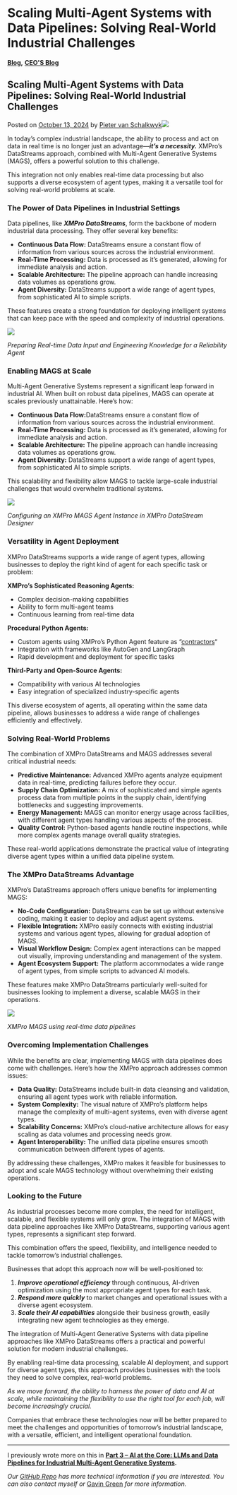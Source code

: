 # Scaling Multi-Agent Systems with Data Pipelines: Solving Real-World Industrial Challenges

[**Blog**](https://xmpro.com/category/blog/)**,** [**CEO'S Blog**](https://xmpro.com/category/blog/pieter-blog/)

## Scaling Multi-Agent Systems with Data Pipelines: Solving Real-World Industrial Challenges

Posted on [October 13, 2024](https://xmpro.com/scaling-multi-agent-systems-with-data-pipelines-solving-real-world-industrial-challenges/) by [Pieter van Schalkwyk](https://xmpro.com/author/pietervs/)![](https://xmpro.com/wp-content/uploads/2024/10/1728715862792-1024x576.png)

In today’s complex industrial landscape, the ability to process and act on data in real time is no longer just an advantage—_**it’s a necessity.**_ XMPro’s DataStreams approach, combined with Multi-Agent Generative Systems (MAGS), offers a powerful solution to this challenge.

This integration not only enables real-time data processing but also supports a diverse ecosystem of agent types, making it a versatile tool for solving real-world problems at scale.

### The Power of Data Pipelines in Industrial Settings <a href="#ember3712" id="ember3712"></a>

Data pipelines, like _**XMPro DataStreams**_, form the backbone of modern industrial data processing. They offer several key benefits:

* **Continuous Data Flow:** DataStreams ensure a constant flow of information from various sources across the industrial environment.
* **Real-Time Processing:** Data is processed as it’s generated, allowing for immediate analysis and action.
* **Scalable Architecture:** The pipeline approach can handle increasing data volumes as operations grow.
* **Agent Diversity:** DataStreams support a wide range of agent types, from sophisticated AI to simple scripts.

These features create a strong foundation for deploying intelligent systems that can keep pace with the speed and complexity of industrial operations.

![](https://xmpro.com/wp-content/uploads/2024/10/1728715168327.png)

_Preparing Real-time Data Input and Engineering Knowledge for a Reliability Agent_

### Enabling MAGS at Scale <a href="#ember3718" id="ember3718"></a>

Multi-Agent Generative Systems represent a significant leap forward in industrial AI. When built on robust data pipelines, MAGS can operate at scales previously unattainable. Here’s how:

* **Continuous Data Flow:**&#x44;ataStreams ensure a constant flow of information from various sources across the industrial environment.
* **Real-Time Processing:** Data is processed as it’s generated, allowing for immediate analysis and action.
* **Scalable Architecture:** The pipeline approach can handle increasing data volumes as operations grow.
* **Agent Diversity:** DataStreams support a wide range of agent types, from sophisticated AI to simple scripts.

This scalability and flexibility allow MAGS to tackle large-scale industrial challenges that would overwhelm traditional systems.

![](https://xmpro.com/wp-content/uploads/2024/10/1728714965362-1536x803.png)

_Configuring an XMPro MAGS Agent Instance in XMPro DataStream Designer_

### Versatility in Agent Deployment <a href="#ember3724" id="ember3724"></a>

XMPro DataStreams supports a wide range of agent types, allowing businesses to deploy the right kind of agent for each specific task or problem:

**XMPro’s Sophisticated Reasoning Agents:**

* Complex decision-making capabilities
* Ability to form multi-agent teams
* Continuous learning from real-time data

**Procedural Python Agents:**

* Custom agents using XMPro’s Python Agent feature as “[contractors](https://www.linkedin.com/pulse/comparison-xmpro-mags-leading-ai-frameworks-complex-van-schalkwyk-lhh2c)“
* Integration with frameworks like AutoGen and LangGraph
* Rapid development and deployment for specific tasks

**Third-Party and Open-Source Agents:**

* Compatibility with various AI technologies
* Easy integration of specialized industry-specific agents

This diverse ecosystem of agents, all operating within the same data pipeline, allows businesses to address a wide range of challenges efficiently and effectively.

### Solving Real-World Problems <a href="#ember3733" id="ember3733"></a>

The combination of XMPro DataStreams and MAGS addresses several critical industrial needs:

* **Predictive Maintenance:** Advanced XMPro agents analyze equipment data in real-time, predicting failures before they occur.
* **Supply Chain Optimization:** A mix of sophisticated and simple agents process data from multiple points in the supply chain, identifying bottlenecks and suggesting improvements.
* **Energy Management:** MAGS can monitor energy usage across facilities, with different agent types handling various aspects of the process.
* **Quality Control:** Python-based agents handle routine inspections, while more complex agents manage overall quality strategies.

These real-world applications demonstrate the practical value of integrating diverse agent types within a unified data pipeline system.

### The XMPro DataStreams Advantage <a href="#ember3737" id="ember3737"></a>

XMPro’s DataStreams approach offers unique benefits for implementing MAGS:

* **No-Code Configuration:** DataStreams can be set up without extensive coding, making it easier to deploy and adjust agent systems.
* **Flexible Integration:** XMPro easily connects with existing industrial systems and various agent types, allowing for gradual adoption of MAGS.
* **Visual Workflow Design:** Complex agent interactions can be mapped out visually, improving understanding and management of the system.
* **Agent Ecosystem Support:** The platform accommodates a wide range of agent types, from simple scripts to advanced AI models.

These features make XMPro DataStreams particularly well-suited for businesses looking to implement a diverse, scalable MAGS in their operations.

![](https://xmpro.com/wp-content/uploads/2024/10/1728716542237.png)

_XMPro MAGS using real-time data pipelines_

### Overcoming Implementation Challenges <a href="#ember3743" id="ember3743"></a>

While the benefits are clear, implementing MAGS with data pipelines does come with challenges. Here’s how the XMPro approach addresses common issues:

* **Data Quality:** DataStreams include built-in data cleansing and validation, ensuring all agent types work with reliable information.
* **System Complexity:** The visual nature of XMPro’s platform helps manage the complexity of multi-agent systems, even with diverse agent types.
* **Scalability Concerns:** XMPro’s cloud-native architecture allows for easy scaling as data volumes and processing needs grow.
* **Agent Interoperability:** The unified data pipeline ensures smooth communication between different types of agents.

By addressing these challenges, XMPro makes it feasible for businesses to adopt and scale MAGS technology without overwhelming their existing operations.

### Looking to the Future <a href="#ember3747" id="ember3747"></a>

As industrial processes become more complex, the need for intelligent, scalable, and flexible systems will only grow. The integration of MAGS with data pipeline approaches like XMPro DataStreams, supporting various agent types, represents a significant step forward.

This combination offers the speed, flexibility, and intelligence needed to tackle tomorrow’s industrial challenges.

Businesses that adopt this approach now will be well-positioned to:

1. _**Improve operational efficiency**_ through continuous, AI-driven optimization using the most appropriate agent types for each task.
2. _**Respond more quickly**_ to market changes and operational issues with a diverse agent ecosystem.
3. _**Scale their AI capabilities**_ alongside their business growth, easily integrating new agent technologies as they emerge.

The integration of Multi-Agent Generative Systems with data pipeline approaches like XMPro DataStreams offers a practical and powerful solution for modern industrial challenges.

By enabling real-time data processing, scalable AI deployment, and support for diverse agent types, this approach provides businesses with the tools they need to solve complex, real-world problems.

_As we move forward, the ability to harness the power of data and AI at scale, while maintaining the flexibility to use the right tool for each job, will become increasingly crucial._

Companies that embrace these technologies now will be better prepared to meet the challenges and opportunities of tomorrow’s industrial landscape, with a versatile, efficient, and intelligent operational foundation.

***

I previously wrote more on this in [**Part 3 – AI at the Core: LLMs and Data Pipelines for Industrial Multi-Agent Generative Systems**](https://www.linkedin.com/pulse/part-3-ai-core-llms-data-pipelines-industrial-pieter-van-schalkwyk-1rdnc/)**.**

_Our_ [_GitHub Repo_](https://github.com/XMPro/Multi-Agent/tree/main) _has more technical information if you are interested. You can also contact myself or_ [Gavin Green](https://www.linkedin.com/in/greengavin/) _for more information._

